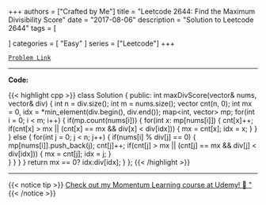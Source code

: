 
+++
authors = ["Crafted by Me"]
title = "Leetcode 2644: Find the Maximum Divisibility Score"
date = "2017-08-06"
description = "Solution to Leetcode 2644"
tags = [
    
]
categories = [
    "Easy"
]
series = ["Leetcode"]
+++



[`Problem Link`](https://leetcode.com/problems/find-the-maximum-divisibility-score/description/)

---

**Code:**

{{< highlight cpp >}}
class Solution {
public:
    int maxDivScore(vector<int>& nums, vector<int>& div) {
        int n = div.size();
        int m = nums.size();
        vector<int> cnt(n, 0);
        int mx = 0, idx = *min_element(div.begin(), div.end());
        map<int, vector<int>> mp;
        for(int i = 0; i < m; i++) {
            if(mp.count(nums[i])) {
                for(int x: mp[nums[i]]) {
                    cnt[x]++;
                    if(cnt[x] > mx || (cnt[x] == mx && div[x] < div[idx])) {
                        mx = cnt[x];
                        idx = x;
                    }
                }
            } else {
                for(int j = 0; j < n; j++) {
                    if(nums[i] % div[j] == 0) {
                        mp[nums[i]].push_back(j);
                        cnt[j]++;
                        if(cnt[j] > mx || (cnt[j] == mx && div[j] < div[idx])) {
                            mx = cnt[j];
                            idx = j;
                        }                        
                    }
                }
            }
        }
        return mx == 0? idx:div[idx];
    }
};
{{< /highlight >}}


---


{{< notice tip >}}
[Check out my Momentum Learning course at Udemy! 🚀 "](https://www.udemy.com/course/blind-75-the-data-structures-and-algorithms-essentials/)
{{< /notice >}}

